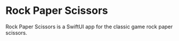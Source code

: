 # Rock Paper Scissors

Rock Paper Scissors is a SwiftUI app for the classic game rock paper scissors.